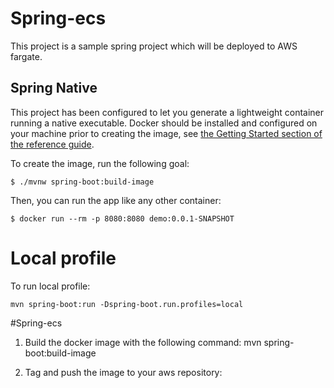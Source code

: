 # Spring-ecs

This project is a sample spring project which will be deployed to AWS fargate. 

## Spring Native

This project has been configured to let you generate a lightweight container running a native executable.
Docker should be installed and configured on your machine prior to creating the image, see [the Getting Started section of the reference guide](https://docs.spring.io/spring-native/docs/0.9.2/reference/htmlsingle/#getting-started-buildpacks).

To create the image, run the following goal:

```
$ ./mvnw spring-boot:build-image
```

Then, you can run the app like any other container:

```
$ docker run --rm -p 8080:8080 demo:0.0.1-SNAPSHOT
```

# Local profile
To run local profile:
 
 ```
mvn spring-boot:run -Dspring-boot.run.profiles=local
```

#Spring-ecs

1. Build the docker image with the following command:
 mvn spring-boot:build-image 

2. Tag and push the image to your aws repository:
<check your push commands in AWS ECR> 